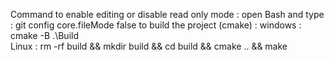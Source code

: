 Command to enable editing or disable read only mode : open Bash and type : git config core.fileMode false
to build the project (cmake) : 
windows : cmake -B .\Build\
Linux : rm -rf build && mkdir build && cd build && cmake .. && make
